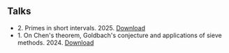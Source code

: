 ## Talks
<ul style="margin:0 0 5px;">
  <li>2. Primes in short intervals. 2025. <a href="http://runbolicarey.com/assets/downloads/Primes_in_short_intervals_Beamer.pdf"><span>Download</span></a></li>  
  <li>1. On Chen's theorem, Goldbach's conjecture and applications of sieve methods. 2024. <a href="http://runbolicarey.com/assets/downloads/On_Chen_s_theorem__Goldbach_s_conjecture_and_applications_of_sieve_methods_Beamer.pdf"><span>Download</span></a></li>  
</ul>
